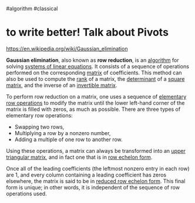 #algorithm #classical

# to write better! Talk about Pivots

https://en.wikipedia.org/wiki/Gaussian_elimination

**Gaussian elimination**, also known as **row reduction**, is an [algorithm](https://en.wikipedia.org/wiki/Algorithm "Algorithm") for solving [systems of linear equations](https://en.wikipedia.org/wiki/System_of_linear_equations "System of linear equations"). It consists of a sequence of operations performed on the corresponding [matrix](https://en.wikipedia.org/wiki/Matrix_(mathematics) "Matrix (mathematics)") of coefficients. This method can also be used to compute the [rank](https://en.wikipedia.org/wiki/Rank_(linear_algebra) "Rank (linear algebra)") of a matrix, the [determinant](https://en.wikipedia.org/wiki/Determinant "Determinant") of a [square matrix](https://en.wikipedia.org/wiki/Square_matrix "Square matrix"), and the inverse of an [invertible matrix](https://en.wikipedia.org/wiki/Invertible_matrix "Invertible matrix").

To perform row reduction on a matrix, one uses a sequence of [elementary row operations](https://en.wikipedia.org/wiki/Elementary_row_operations "Elementary row operations") to modify the matrix until the lower left-hand corner of the matrix is filled with zeros, as much as possible. There are three types of elementary row operations:

- Swapping two rows,
- Multiplying a row by a nonzero number,
- Adding a multiple of one row to another row.

Using these operations, a matrix can always be transformed into an [upper triangular matrix](https://en.wikipedia.org/wiki/Triangular_matrix "Triangular matrix"), and in fact one that is in [row echelon form](https://en.wikipedia.org/wiki/Row_echelon_form "Row echelon form").

Once all of the leading coefficients (the leftmost nonzero entry in each row) are 1, and every column containing a leading coefficient has zeros elsewhere, the matrix is said to be in [reduced row echelon form](https://en.wikipedia.org/wiki/Reduced_row_echelon_form "Reduced row echelon form"). This final form is unique; in other words, it is independent of the sequence of row operations used.